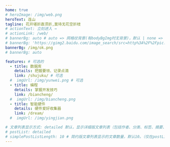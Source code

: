 ```yaml
---
home: true
# heroImage: /img/web.png
heroText: 连山
tagline: 花开堪折直须折,莫待无花空折枝
# actionText: 立刻进入 →
# actionLink: /web/
# bannerBg: auto # auto => 网格纹背景(有bodyBgImg时无背景)，默认 | none => 无 | '大图地址' | background: 自定义背景样式       提示：如发现文本颜色不适应你的背景时可以到palette.styl修改$bannerTextColor变量
# bannerBg: 'https://gimg2.baidu.com/image_search/src=http%3A%2F%2Fpic.616pic.com%2Fbg_w1180%2F00%2F09%2F75%2F6eISyvLqRL.jpg&refer=http%3A%2F%2Fpic.616pic.com&app=2002&size=f9999,10000&q=a80&n=0&g=0n&fmt=auto?sec=1655734881&t=02d16edff4add7b7f7c948d041e6e9fa'
bannerBg: /img/ok.png
# bannerBg: auto

features: # 可选的
  - title: 数据库
    details: 把握要领、记录点滴
    link: /shujuku/ # 可选
  #  imgUrl: /img/yunwei.png # 可选
  - title: 编程
    details: 掌握开发技巧
    link: /biancheng/
  #  imgUrl: /img/biancheng.png
  - title: 智能硬件
    details: 硬件爱好收集器
    link: /dream/
  #  imgUrl: /img/yingjian.png

# 文章列表显示方式: detailed 默认，显示详细版文章列表（包括作者、分类、标签、摘要、分页等）| simple => 显示简约版文章列表（仅标题和日期）| none 不显示文章列表
# postList: detailed
# simplePostListLength: 10 # 简约版文章列表显示的文章数量，默认10。（仅在postList设置为simple时生效）
---
```



<!-- 小熊猫 -->
<!-- <img src="/img/panda-waving.png" class="panda no-zoom" style="width: 130px;height: 115px;opacity: 0.8;margin-bottom: -4px;padding-bottom:0;position: fixed;bottom: 0;left: 0.5rem;z-index: 1;"> -->

<!--
## 关于

### 📚Blog
这是一个兼具博客文章、知识管理、文档查找的个人网站，主要内容是Web前端技术。如果你喜欢这个博客&主题欢迎到[GitHub](https://github.com/xugaoyi/vuepress-theme-vdoing)点个Star、获取源码，或者交换[友链](/friends/) ( •̀ ω •́ )✧

### 🎨Theme
本站主题是根据[VuePress](https://vuepress.vuejs.org/zh/)的默认主题修改而成。取名`Vdoing`(维度)，旨在轻松打造一个`结构化`与`碎片化`并存的个人在线知识库&博客，让你的知识海洋像一本本书一样清晰易读。配合多维索引，让每一个知识点都可以快速定位！ 更多[详情](https://github.com/xugaoyi/vuepress-theme-vdoing)。


</br>


## 特色功能
博客部分特色功能介绍

#### 一站式技术搜索

   博客内容中包含部分技术教程，可以利用搜索框快速搜索到相关文档，即使博客中没有的，你还可以选择最下方的 `在XXX中搜索“xxx”` 快速到达你想要找的内容。

#### 深色模式与阅读模式
关爱程序员，保护视力，点击右下角的主题模式按钮试试吧~

#### Demo演示模块
   为了更直观的展示一些代码的效果，博客添加了demo模块插件，可查看demo、源码，以及跳转到codepen在线编辑。**示例**：

::: demo [vanilla]
```html
<html>
  <div id="vanilla-box"></div>
</html>
<script>
  var box = document.getElementById('vanilla-box')
  box.innerHTML = 'Hello World! Welcome to AAAAAAAAAAAAAAAA'
</script>
<style>
#vanilla-box {
  color: #11a8cd;
}
</style>
```
:::


## :email: 联系

- **WeChat or QQ**: <a href="tencent://message/?uin=473618849&Site=&Menu=yesUrl" class='qq'>473618849</a>
- **Email**: <a href="mailto:473618849@qq.com">473618849@qq.com</a>

</br>  -->
